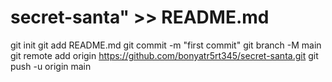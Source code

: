 # secret-santa" >> README.md
  git init
  git add README.md
  git commit -m "first commit"
  git branch -M main
  git remote add origin https://github.com/bonyatr5rt345/secret-santa.git
  git push -u origin main
